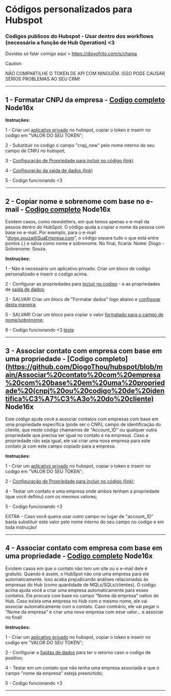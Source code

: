 # Códigos personalizados para Hubspot
### Codigos publicos do Hubspot - Usar dentro dos workflows (necessário a função de Hub Operation) <3


Dúvidas só falar comigo aqui > https://diovofrito.com/s/chama


> [!CAUTION]
> NÃO COMPARTILHE O TOKEN DE API COM NINGUÉM. ISSO PODE CAUSAR SÉRIOS PROBLEMAS AO SEU CRM!

-------------------------------------------------------------------


## 1 - Formatar CNPJ da empresa - [Codigo completo](https://github.com/DiogoThou/hubspot/blob/main/Formatar%20CNPJ%20da%20empresa) Node16x

**Instruções:**

1 - Criar um [aplicativo privado](https://br.developers.hubspot.com/docs/api/private-apps) no hubspot, copiar o token e inserir no codigo em "VALOR DO SEU TOKEN";

2 - Substituir no codigo o campo "cnpj_new" pelo nome interno do seu campo de CNPJ no hubspot;

3 - [Configuração de Propriedade para incluir no código (link)](https://diovofrito.com/blog/wp-content/uploads/2024/05/formatarcnpj1.png)

4 - [Configuração da saida de dados (link)](https://diovofrito.com/blog/wp-content/uploads/2024/05/formatarcnpj2.png)

5 - Codigo funcionando <3 

-------------------------------------------------------------------

## 2 - Copiar nome e sobrenome com base no e-mail - [Codigo completo](https://github.com/DiogoThou/hubspot/blob/main/Copiar%20nome%20da%20pessoa%20com%20base%20no%20e-mail) Node16x

Existem casos, como newsletters, em que temos apenas o e-mail da pessoa dentro do HubSpot. O código ajuda a copiar o nome da pessoa com base no e-mail. Por exemplo, para o e-mail "diogo.souza@SuaEmpresa.com", o código separa tudo o que está entre pontos (.) e salva como nome e sobrenome. No final, ficaria: Nome: Diogo - Sobrenome: Souza.


**Instruções:**

1 - Não é necessário um aplicativo privado. Criar um bloco de codigo personalizado e inserir o codigo acima.

2 - Configurar as propriedades para [incluir no codigo](https://diovofrito.com/blog/wp-content/uploads/2024/05/salvarnome1.png) - e as propriedades de [saída de dados](https://diovofrito.com/blog/wp-content/uploads/2024/05/salvarnome2.png);

3 - SALVAR! Criar um bloco de "Formatar dados" logo abaixo e [configurar desta maneira](https://diovofrito.com/blog/wp-content/uploads/2024/05/salvarnome-formatar1.png);

5 - SALVAR! Criar um bloco para copiar o valor [formatado para o campo de nome/sobrenome](https://diovofrito.com/blog/wp-content/uploads/2024/05/salvarnome-formatar2.png);

6 - Codigo funcionando <3 [teste](https://diovofrito.com/blog/wp-content/uploads/2024/05/salvarnome3.png)

-------------------------------------------------------------------

## 3 - Associar contato com empresa com base em uma propriedade - [Codigo completo](https://github.com/DiogoThou/hubspot/blob/main/Associar%20contato%20com%20empresa%20com%20base%20em%20uma%20propriedade%20(cnpj%20ou%20codigo%20de%20identifica%C3%A7%C3%A3o%20do%20cliente) Node16x

Este código ajuda você a associar contatos com empresas com base em uma propriedade específica (pode ser o CNPJ, campo de identificação do cliente, que neste código chamamos de "Account_ID" ou qualquer outra propriedade que precisa ser igual no contato e na empresa). Caso a propriedade não seja igual, ele vai criar uma nova empresa para este contato já com este campo copiado para a empresa. 


**Instruções:**

1 - Criar um [aplicativo privado](https://br.developers.hubspot.com/docs/api/private-apps) no hubspot, copiar o token e inserir no codigo em "VALOR DO SEU TOKEN";

2 - [Configuração de Propriedade para incluir no código (link)](https://diovofrito.com/blog/wp-content/uploads/2024/05/associarcontatocomempresa.png);

4 - Testar um contato e uma empresa onde ambos tenham a propriedade (que você definiu) com os mesmos valores;

5 - Codigo funcionando <3 

EXTRA - Caso você queira usar outro campo no lugar de "account_ID" basta substituir este valor pelo nome interno do seu campo no codigo e em toda instrução!

-------------------------------------------------------------------

## 4 - Associar contato com empresa com base em uma propriedade - [Codigo completo](https://github.com/DiogoThou/hubspot/blob/main/Associar%20empresa%20ao%20contato%20quando%20o%20%22nome%20da%20empresa%22%20for%20igual) Node16x

Existem casos em que o contato não tem um site ou o e-mail dele é gratuito. Quando é assim, o HubSpot não cria uma empresa para ele automaticamente. Isso acaba prejudicando análises relacionadas às empresas do Hub (como quantidade de MQLs/SQLs/clientes). O código acima ajuda você a criar uma empresa automaticamente para esses contatos. Ele procura com base no campo "Nome da empresa" nativo do Hub. Caso exista uma empresa no Hub com o mesmo nome, ele vai associar automaticamente com o contato. Caso contrário, ele vai pegar o "Nome da empresa" e criar uma nova empresa com esse valor... e associar no final!


**Instruções:**

1 - Criar um [aplicativo privado](https://br.developers.hubspot.com/docs/api/private-apps) no hubspot, copiar o token e inserir no codigo em "VALOR DO SEU TOKEN";

2 - Configurar a [Saídas de dados](https://diovofrito.com/blog/wp-content/uploads/2024/05/associarcontatoempresamesmonome.png) para ter o retorno caso o codigo de positivo;

4 - Testar em um contato que não tenha uma empresa associada e que o campo "nome da empresa" esteja preenchido;

5 - Codigo funcionando <3 

-------------------------------------------------------------------



